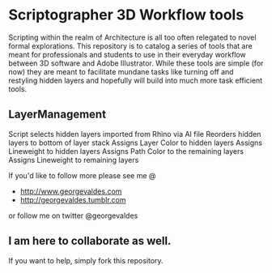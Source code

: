 Scriptographer 3D Workflow tools
=====

Scripting within the realm of Architecture is all too often relegated to novel formal explorations. 
This repository is to catalog a series of tools that are meant for professionals and students to use in their everyday workflow 
between 3D software and Adobe Illustrator. While these tools are simple (for now) they are meant to facilitate mundane tasks
like turning off and restyling hidden layers and hopefully will build into much more task efficient tools.


LayerManagement
---------------

Script selects hidden layers imported from Rhino via AI file
Reorders hidden layers to bottom of layer stack
Assigns Layer Color to hidden layers
Assigns Lineweight to hidden layers
Assigns Path Color to the remaining layers
Assigns Lineweight to remaining layers


If you'd like to follow more please see me @
* http://www.georgevaldes.com
* http://georgevaldes.tumblr.com

or follow me on twitter @georgevaldes


I am here to collaborate as well.
------------------------------------
If you want to help, simply fork this repository.
